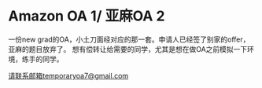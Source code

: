 # Amazon OA 1/ 亚麻OA 2
一份new grad的OA，小土刀面经对应的那一套。申请人已经签了别家的offer，亚麻的题目放弃了。
想有偿转让给需要的同学，尤其是想在做OA之前模拟一下环境，练手的同学。

请联系邮箱temporaryoa7@gmail.com
